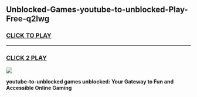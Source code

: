 
## Unblocked-Games-youtube-to-unblocked-Play-Free-q2lwg
<h3>
<a href="https://premium76.site?title=youtube-to-unblocked&ref=23A">CLICK TO PLAY</a></h3>
<hr>

<h3>
<a href="https://premium76.site?title=youtube-to-unblocked&ref=23A">CLICK 2 PLAY</a>
  
</h3>

<a href="https://premium76.site?title=youtube-to-unblocked&ref=23A"><img src="https://clearcache.store/games.png"></a>


**youtube-to-unblocked games unblocked: Your Gateway to Fun and Accessible Online Gaming**
